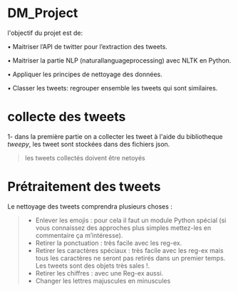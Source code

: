 # DM_Project
l'objectif du projet est de: 

• Maitriser l’API de twitter pour l’extraction des tweets.

• Maitriser la partie NLP (naturallanguageprocessing) avec NLTK en Python.

• Appliquer les principes de nettoyage des données.

• Classer les tweets: regrouper ensemble les tweets qui sont similaires.

# collecte des tweets

1- dans la première partie on a collecter les tweet à l'aide du bibliotheque *tweepy*, les tweet sont stockées dans des fichiers json.

> les tweets collectés doivent être netoyés
# Prétraitement des tweets
Le nettoyage des tweets comprendra plusieurs choses :

> - Enlever les emojis : pour cela il faut un module Python spécial (si vous connaissez des approches plus simples mettez-les en commentaire ça m’intéresse).
> - Retirer la ponctuation : très facile avec les reg-ex.
> - Retirer les caractères spéciaux : très facile avec les reg-ex mais tous les caractères ne seront pas retirés dans un premier temps. Les tweets sont des objets très sales !.
> - Retirer les chiffres : avec une Reg-ex aussi.
> - Changer les lettres majuscules en minuscules
